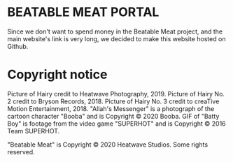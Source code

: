 # BEATABLE MEAT PORTAL
Since we don't want to spend money in the Beatable Meat project, and the main website's link is very long, we decided to make this website hosted on Github.



# Copyright notice
Picture of Hairy credit to Heatwave Photography, 2019. Picture of Hairy No. 2 credit to Bryson Records, 2018. Picture of Hairy No. 3 credit to creaTive Motion Entertainment, 2018. "Allah's Messenger" is a photograph of the cartoon character "Booba" and is Copyright © 2020 Booba. GIF of "Batty Boy" is footage from the video game "SUPERHOT" and is Copyright © 2016 Team SUPERHOT.

"Beatable Meat" is Copyright © 2020 Heatwave Studios. Some rights reserved.

